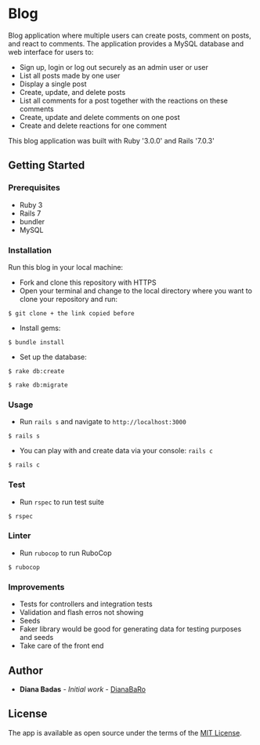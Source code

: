 # Blog

Blog application where multiple users can create posts, comment on posts, and react to comments. The application provides a MySQL database and web interface for users to:

* Sign up, login or log out securely as an admin user or user
* List all posts made by one user
* Display a single post
* Create, update, and delete posts
* List all comments for a post together with the reactions on these comments
* Create, update and delete comments on one post
* Create and delete reactions for one comment

This blog application was built with Ruby '3.0.0' and Rails '7.0.3'


## Getting Started


### Prerequisites

* Ruby 3
* Rails 7
* bundler
* MySQL

### Installation

Run this blog in your local machine:

* Fork and clone this repository with HTTPS
* Open your terminal and change to the local directory where you want to clone your repository and run:

```
$ git clone + the link copied before
```

* Install gems:

```
$ bundle install
```

* Set up the database:

```
$ rake db:create
```

```
$ rake db:migrate
```

### Usage
* Run `rails s` and navigate to `http://localhost:3000`

```
$ rails s
```

* You can play with and create data via your console: `rails c`

```
$ rails c
```

### Test
* Run `rspec` to run test suite

```
$ rspec
```

### Linter
* Run `rubocop` to run RuboCop

```
$ rubocop
```

### Improvements

* Tests for controllers and integration tests
* Validation and flash erros not showing 
* Seeds
* Faker library would be good for generating data for testing purposes and seeds
* Take care of the front end

## Author

* **Diana Badas** - *Initial work* - [DianaBaRo](https://github.com/DianaBaRo)

## License

The app is available as open source under the terms of the [MIT License](https://opensource.org/licenses/MIT).